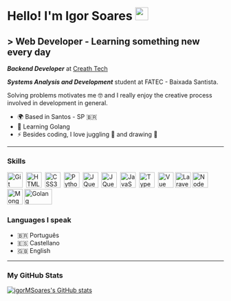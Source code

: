  Hello! I'm Igor Soares <img alt="waving hand" src="https://user-images.githubusercontent.com/18350557/176309783-0785949b-9127-417c-8b55-ab5a4333674e.gif" width="30" />
===================================================================================================================================

\> Web Developer - Learning something new every day
---------------------------------------------------

<em>**Backend Developer**</em> at [Creath Tech](https://www.creath.com.br/)

<em>**Systems Analysis and Development**</em> student at FATEC - Baixada Santista.

Solving problems motivates me 🤓 and I really enjoy the creative process involved in development in general.

* 🌍  Based in Santos - SP 🇧🇷
* 🧠  Learning Golang
* ⚡  Besides coding, I love juggling :juggling_person: and drawing :art:

---

### Skills

<p align="left">
<a href="https://git-scm.com/" target="_blank" rel="noreferrer"><img src="https://git-scm.com/images/logos/downloads/Git-Icon-1788C.svg" width="36" height="36" alt="Git" title="Git" /></a>&nbsp;
<a href="https://developer.mozilla.org/en-US/docs/Glossary/HTML5" target="_blank" rel="noreferrer"><img src="https://raw.githubusercontent.com/danielcranney/readme-generator/main/public/icons/skills/html5-colored.svg" width="36" height="36" alt="HTML5" title="HTML5" /></a>&nbsp;
<a href="https://www.w3.org/TR/CSS/#css" target="_blank" rel="noreferrer"><img src="https://raw.githubusercontent.com/danielcranney/readme-generator/main/public/icons/skills/css3-colored.svg" width="36" height="36" alt="CSS3" title="CSS3" /></a>&nbsp;
<a href="https://www.python.org/" target="_blank" rel="noreferrer"><img src="https://raw.githubusercontent.com/danielcranney/readme-generator/main/public/icons/skills/python-colored.svg" width="36" height="36" alt="Python" title="Python" /></a>&nbsp;
<a href="https://jquery.com/" target="_blank" rel="noreferrer"><img src="https://raw.githubusercontent.com/danielcranney/readme-generator/main/public/icons/skills/jquery-colored.svg" width="36" height="36" alt="JQuery" title="JQuery" /></a>&nbsp;
<a href="https://tailwindcss.com/" target="_blank" rel="noreferrer"><img src="https://tailwindcss.com/_next/static/media/tailwindcss-mark.3c5441fc7a190fb1800d4a5c7f07ba4b1345a9c8.svg" width="36" height="36" alt="JQuery" title="Tailwind" /></a>&nbsp;
 <a href="https://developer.mozilla.org/en-US/docs/Web/JavaScript" target="_blank" rel="noreferrer"><img src="https://raw.githubusercontent.com/danielcranney/readme-generator/main/public/icons/skills/javascript-colored.svg" width="36" height="36" alt="JavaScript" title="Javascript" /></a>&nbsp;
<a href="https://www.typescriptlang.org/" target="_blank" rel="noreferrer"><img src="https://raw.githubusercontent.com/danielcranney/readme-generator/main/public/icons/skills/typescript-colored.svg" width="36" height="36" alt="TypeScript" title="TypeScript" /></a>&nbsp;
<a href="https://vuejs.org/" target="_blank" rel="noreferrer"><img src="https://raw.githubusercontent.com/danielcranney/readme-generator/main/public/icons/skills/vuejs-colored.svg" width="36" height="36" alt="Vue" title="Vue" /></a>
<a href="https://laravel.com/" target="_blank" rel="noreferrer"><img src="https://laravel.com/img/logomark.min.svg" width="36" height="36" alt="Laravel" title="Laravel" /></a>
<a href="https://nodejs.org/en" target="_blank" rel="noreferrer"><img src="https://avatars.githubusercontent.com/u/9950313?s=200&v=4" width="36" height="36" alt="NodeJS" title="NodeJS" /></a>
<a href="https://www.mongodb.com/" target="_blank" rel="noreferrer"><img src="https://avatars.githubusercontent.com/u/45120?s=200&v=4" height="36" alt="MongoDB" title="MongoDB" /></a>
<a href="https://go.dev/" target="_blank" rel="noreferrer"><img src="https://go.dev/images/go-logo-blue.svg" height="36" width="64" alt="Golang" title="Go" /></a>
</p>

### Languages I speak

* 🇧🇷 Português
* 🇪🇸 Castellano
* 🇬🇧 English

---

### My GitHub Stats

<a href="http://www.github.com/igorMSoares"><img src="https://github-readme-stats-igormsoares-projects.vercel.app/api?username=igorMSoares&show_icons=true&hide=issues,stars&count_private=true&hide_border=true&theme=gruvbox&rank_icon=github" alt="igorMSoares's GitHub stats" /></a>
